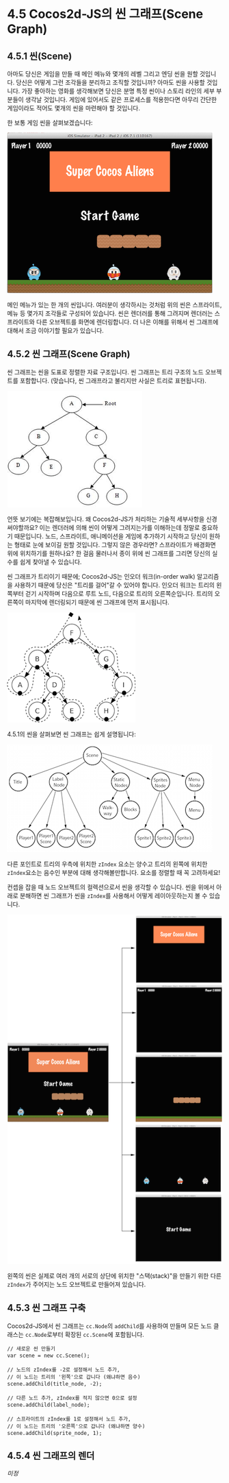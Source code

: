 # 4.5 Cocos2d-JS의 씬 그래프(Scene Graph)

## 4.5.1 씬(Scene)

아마도 당신은 게임을 만들 때 메인 메뉴와 몇개의 레벨 그리고 엔딩 씬을 원할 것입니다. 당신은 어떻게 그런 조각들을 분리하고 조직할 것입니까? 아마도 씬을 사용할 것입니다. 가장 좋아하는 영화를 생각해보면 당신은 분명 특정 씬이나 스토리 라인의 세부 부분들이 생각날 것입니다. 게임에 있어서도 같은 프로세스를 적용한다면 아무리 간단한 게임이라도 적어도 몇개의 씬을 마련해야 할 것입니다.

한 보통 게임 씬을 살펴보겠습니다:

![](scene.png)

메인 메뉴가 있는 한 개의 씬입니다. 여러분이 생각하시는 것처럼 위의 씬은 스프라이트, 메뉴 등 몇가지 조각들로 구성되어 있습니다. 씬은 렌더러를 통해 그려지며 렌더러는 스프라이트와 다른 오브젝트를 화면에 렌더링합니다. 더 나은 이해를 위해서 씬 그래프에 대해서 조금 이야기할 필요가 있습니다. 

## 4.5.2 씬 그래프(Scene Graph)

씬 그래프는 씬을 도표로 정렬한 자료 구조입니다. 씬 그래프는 트리 구조의 노드 오브젝트를 포함합니다. (맞습니다,  씬 그래프라고 불리지만 사실은 트리로 표현됩니다).

![](tree.jpg)

언뜻 보기에는 복잡해보입니다. 왜 Cocos2d-JS가 처리하는 기술적 세부사항을 신경써야할까요? 이는 렌더러에 의해 씬이 어떻게 그려지는가를 이해하는데 정말로 중요하기 때문입니다. 노드, 스프라이트, 애니메이션을 게임에 추가하기 시작하고 당신이 원하는 형태로 눈에 보이길 원할 것입니다. 그렇지 않은 경우라면? 스프라이트가 배경화면 위에 위치하기를 원하나요? 한 걸음 물러나서 종이 위에 씬 그래프를 그리면 당신의 실수를 쉽게 찾아낼 수 있습니다.

씬 그래프가 트리이기 때문에; Cocos2d-JS는 인오더 워크(in-order walk) 알고리즘을 사용하기 때문에 당신은 "트리를 걸어"갈 수 있어야 합니다. 인오더 워크는 트리의 왼쪽부터 걷기 시작하며 다음으로 루트 노드, 다음으로 트리의 오른쪽순입니다. 트리의 오른쪽이 마지막에 렌더링되기 때문에 씬 그래프에 먼저 표시됩니다.

![](in-order-walk.png)

4.5.1의 씬을 살펴보면 씬 그래프는 쉽게 설명됩니다:

![](scene-sceneGraph.png)

다른 포인트로 트리의 우측에 위치한 `zIndex` 요소는 양수고 트리의 왼쪽에 위치한 `zIndex`요소는 음수인 부분에 대해 생각해볼만합니다. 요소를 정렬할 때 꼭 고려하세요!
 
컨셉을 잡을 때 노드 오브젝트의 컬렉션으로서 씬을 생각할 수 있습니다. 씬을 위에서 아래로 분해하면 씬 그래프가 씬을 `zIndex`를 사용해서 어떻게 레이아웃하는지 볼 수 있습니다.

![](layers.png)

왼쪽의 씬은 실제로 여러 개의 서로의 상단에 위치한 "스택(stack)"을 만들기 위한 다른 `zIndex`가 주어지는 노드 오브젝트로 만들어져 있습니다.

## 4.5.3 씬 그래프 구축

Cocos2d-JS에서 씬 그래프는 `cc.Node`의 `addChild`를 사용하여 만들며 모든 노드 클래스는 `cc.Node`로부터 확장된 `cc.Scene`에 포함됩니다.

```
// 새로운 씬 만들기
var scene = new cc.Scene();

// 노드의 zIndex를 -2로 설정해서 노드 추가, 
// 이 노드는 트리의 '왼쪽'으로 갑니다 (왜냐하면 음수)
scene.addChild(title_node, -2);

// 다른 노드 추가, zIndex를 적지 않으면 0으로 설정
scene.addChild(label_node);

// 스프라이트의 zIndex를 1로 설정해서 노드 추가,
// 이 노드는 트리의 '오른쪽'으로 갑니다 (왜냐하면 양수)
scene.addChild(sprite_node, 1);
```

## 4.5.4 씬 그래프의 렌더

_미정_

